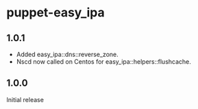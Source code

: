 
# puppet-easy_ipa

## 1.0.1
- Added easy_ipa::dns::reverse_zone.
- Nscd now called on Centos for easy_ipa::helpers::flushcache.

## 1.0.0
Initial release
